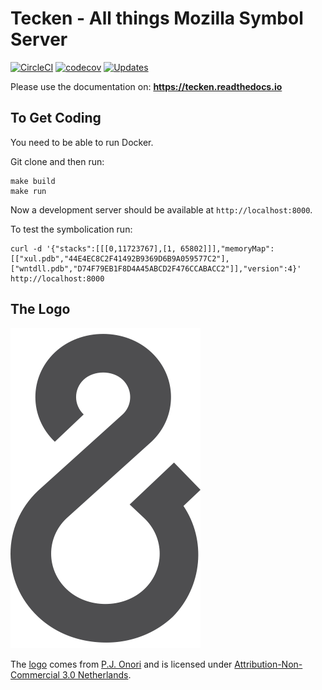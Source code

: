 Tecken - All things Mozilla Symbol Server
=========================================

[![CircleCI](https://circleci.com/gh/mozilla/tecken.svg?style=svg)](https://circleci.com/gh/mozilla/tecken)
[![codecov](https://codecov.io/gh/mozilla/tecken/branch/master/graph/badge.svg)](https://codecov.io/gh/mozilla/tecken)
[![Updates](https://pyup.io/repos/github/mozilla/tecken/shield.svg)](https://pyup.io/repos/github/mozilla/tecken/)


Please use the documentation on: **https://tecken.readthedocs.io**


To Get Coding
-------------

You need to be able to run Docker.

Git clone and then run:

    make build
    make run

Now a development server should be available at `http://localhost:8000`.

To test the symbolication run:

    curl -d '{"stacks":[[[0,11723767],[1, 65802]]],"memoryMap":[["xul.pdb","44E4EC8C2F41492B9369D6B9A059577C2"],["wntdll.pdb","D74F79EB1F8D4A45ABCD2F476CCABACC2"]],"version":4}' http://localhost:8000


The Logo
--------

![logo](logo.png "The Logo")

The [logo](https://www.iconfinder.com/icons/118754/ampersand_icon) comes from
[P.J. Onori](http://www.somerandomdude.com/) and is licensed under
[Attribution-Non-Commercial 3.0 Netherlands](http://creativecommons.org/licenses/by-nc/3.0/nl/deed.en_GB).
